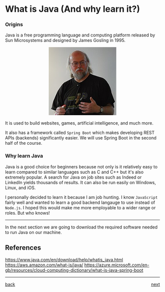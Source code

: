 # What is Java (And why learn it?)

### Origins

Java is a free programming language and computing platform released by Sun Microsystems and designed by James Gosling in 1995.

<div style="text-align: center;" >
    <img src="images/James_Gosling_2008.jpg" alt="James Gosling image from Wikipedea"/>
</div>

It is used to build websites, games, artificial intelligence, and much more.

It also has a framework called `Spring Boot` which makes developing REST APIs (backends) significantly easier. We will use Spring Boot in the second half of the course.

### Why learn Java

Java is a good choice for beginners because not only is it relatively easy to learn compared to similar languages such as C and C++ but it's also extremely popular. A search for Java on job sites such as Indeed or LinkedIn yields thousands of results. It can also be run easily on Windows, Linux, and iOS.

I personally decided to learn it because I am job hunting. I know `JavaScript` fairly well and wanted to learn a good backend langauge to use instead of `Node.js`. I hoped this would make me more employable to a wider range or roles. But who knows!

---

In the next section we are going to download the required software needed to run Java on our machine.

## References

https://www.java.com/en/download/help/whatis_java.html
https://aws.amazon.com/what-is/java/
https://azure.microsoft.com/en-gb/resources/cloud-computing-dictionary/what-is-java-spring-boot

---

[back](../README.md) <span style="float: right;">[next](../02_setup/01_setup.md)</span>

